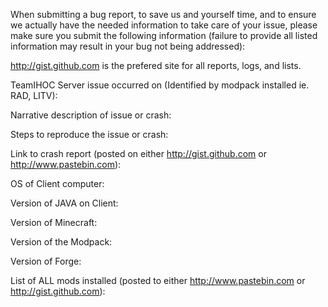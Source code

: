 When submitting a bug report, to save us and yourself time, and to ensure we actually have the needed information to take care 
of your issue, please make sure you submit the following information (failure to provide all listed information may result in 
your bug not being addressed):

http://gist.github.com is the prefered site for all reports, logs, and lists.

TeamIHOC Server issue occurred on (Identified by modpack installed ie. RAD, LITV):

Narrative description of issue or crash:

Steps to reproduce the issue or crash:

Link to crash report (posted on either http://gist.github.com or http://www.pastebin.com):

OS of Client computer:

Version of JAVA on Client:

Version of Minecraft:

Version of the Modpack:

Version of Forge:

List of ALL mods installed (posted to either http://www.pastebin.com or http://gist.github.com):
